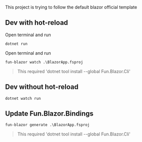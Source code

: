 This project is trying to follow the default blazor official template


## Dev with hot-reload

Open terminal and run
    
    dotnet run

Open terminal and run

    fun-blazor watch .\BlazorApp.fsproj

> This required 'dotnet tool install --global Fun.Blazor.Cli'
    
## Dev without hot-reload

    dotnet watch run

## Update Fun.Blazor.Bindings

    fun-blazor generate .\BlazorApp.fsproj

> This required 'dotnet tool install --global Fun.Blazor.Cli'
    
